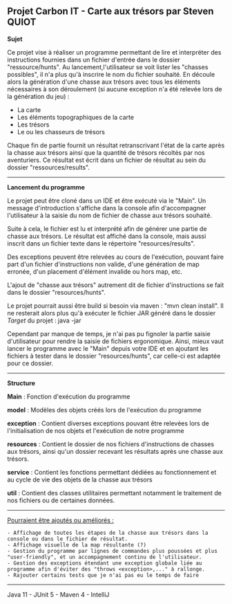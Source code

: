 Projet Carbon IT - Carte aux trésors
par Steven QUIOT
-------------------------------------------
<b>Sujet</b>

Ce projet vise à réaliser un programme permettant de lire et interpréter des instructions fournies dans un fichier d'entrée dans le dossier "ressource/hunts".
Au lancement,l'utilisateur se voit lister les "chasses possibles", il n'a plus qu'à inscrire le nom du fichier souhaité.
En découle alors la génération d'une chasse aux trésors avec tous les éléments nécessaires à son déroulement (si aucune exception n'a été relevée lors de la génération du jeu) :
- La carte
- Les éléments topographiques de la carte
- Les trésors
- Le ou les chasseurs de trésors

Chaque fin de partie fournit un résultat retranscrivant l'état de la carte après la chasse aux trésors ainsi que la quantité de trésors récoltés par nos aventuriers.
Ce résultat est écrit dans un fichier de résultat au sein du dossier "ressources/results".

-------------------------------------------
<b>Lancement du programme</b>

Le projet peut être cloné dans un IDE et être exécuté via le "Main".
Un message d'introduction s'affiche dans la console afin d'accompagner l'utilisateur à la saisie
du nom de fichier de chasse aux trésors souhaité.

Suite à cela, le fichier est lu et interprété afin de générer une partie de chasse aux trésors.
Le résultat est affiché dans la console, mais aussi inscrit dans un fichier texte dans le répertoire "resources/results".

Des exceptions peuvent être relevées au cours de l'exécution, pouvant faire part d'un fichier d'instructions non valide,
d'une génération de map erronée, d'un placement d'élément invalide ou hors map, etc.

L'ajout de "chasse aux trésors" autrement dit de fichier d'instructions se fait dans le dossier "resources/hunts".

Le projet pourrait aussi être build si besoin via maven : "mvn clean install". 
Il ne resterait alors plus qu'à exécuter le fichier JAR généré dans le dossier <i>Target</i> du projet : java -jar <nom-du-jar>

Cependant par manque de temps, je n'ai pas pu fignoler la partie saisie d'utilisateur pour rendre la saisie de fichiers ergonomique.
Ainsi, mieux vaut lancer le programme avec le "Main" depuis votre IDE et en ajoutant les fichiers à tester dans le dossier "resources/hunts", car celle-ci est adaptée pour ce dossier.

-------------------------------------------
<b>Structure</b>

<b>Main</b> : Fonction d'exécution du programme
    
<b>model</b> : Modèles des objets créés lors de l'exécution du programme
    
<b>exception</b> : Contient diverses exceptions pouvant être relevées lors de l'initialisation de nos objets et l'exécution de notre programme
    
<b>resources</b> : Contient le dossier de nos fichiers d'instructions de chasses aux trésors, ainsi qu'un dossier recevant les résultats
après une chasse aux trésors.
    
<b>service</b> : Contient les fonctions permettant dédiées au fonctionnement et au cycle de vie des objets de la chasse aux trésors
    
<b>util</b> : Contient des classes utilitaires permettant notamment le traitement de nos fichiers ou de certaines données.

-------------------------------------------
<u>Pourraient être ajoutés ou améliorés :</u>

    - Affichage de toutes les étapes de la chasse aux trésors dans la console ou dans le fichier de résultat.
    - Affichage visuelle de la map résultante (?)
    - Gestion du programme par lignes de commandes plus poussées et plus "user-friendly", et un accompagnement continu de l'utilisateur.
    - Gestion des exceptions étendant une exception globale liée au programme afin d'éviter des "throws <exception>,..." à rallonge.
    - Rajouter certains tests que je n'ai pas eu le temps de faire
-------------------------------
Java 11 - JUnit 5 - Maven 4 - IntelliJ
